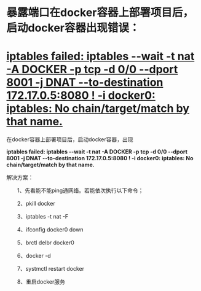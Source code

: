 # 暴露端口在docker容器上部署项目后，启动docker容器出现错误：

# [iptables failed: iptables --wait -t nat -A DOCKER -p tcp -d 0/0 --dport 8001 -j DNAT --to-destination 172.17.0.5:8080 ! -i docker0: iptables: No chain/target/match by that name.](https://www.cnblogs.com/tongxuping/p/7297817.html)

在docker容器上部署项目后，启动docker容器，出现

**iptables failed: iptables --wait -t nat -A DOCKER -p tcp -d 0/0 --dport 8001 -j DNAT --to-destination 172.17.0.5:8080 ! -i docker0: iptables: No chain/target/match by that name.**

解决方案：

　　1、先看能不能ping通网络。若能依次执行以下命令；

　　2、pkill docker

　　3、iptables -t nat -F

　　4、ifconfig docker0 down

　　5、brctl delbr docker0

　　6、docker -d

　　7、systmctl restart docker 

　　8、重启docker服务